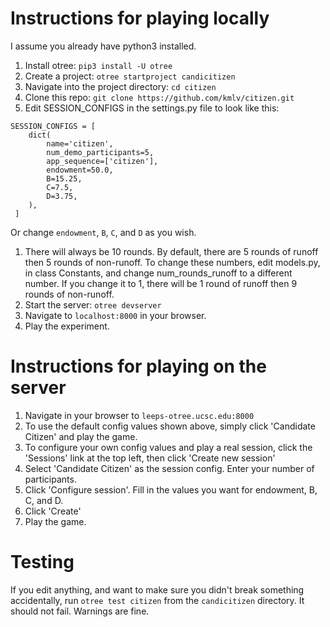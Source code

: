 # Instructions for playing locally
I assume you already have python3 installed.
1. Install otree: `pip3 install -U otree`
1. Create a project: `otree startproject candicitizen`
1. Navigate into the project directory: `cd citizen`
1. Clone this repo: `git clone https://github.com/kmlv/citizen.git`
1. Edit SESSION_CONFIGS in the settings.py file to look like this:
```
SESSION_CONFIGS = [
    dict(
        name='citizen',
        num_demo_participants=5,
        app_sequence=['citizen'],
        endowment=50.0,
        B=15.25,
        C=7.5,
        D=3.75,
    ),
 ]
 ```
Or change `endowment`, `B`, `C`, and `D` as you wish.

1. There will always be 10 rounds. By default,
there are 5 rounds of runoff then 5 rounds of non-runoff.
To change these numbers, edit models.py, in class Constants,
and change num_rounds_runoff to a different number. If you change it
to 1, there will be 1 round of runoff then 9 rounds of non-runoff.
 1. Start the server: `otree devserver`
 1. Navigate to `localhost:8000` in your browser.
 1. Play the experiment.

# Instructions for playing on the server
1. Navigate in your browser to `leeps-otree.ucsc.edu:8000`
1. To use the default config values shown above, simply click 'Candidate Citizen'
and play the game.
1. To configure your own config values and play a real session, click the
'Sessions' link at the top left, then click 'Create new session'
1. Select 'Candidate Citizen' as the session config. Enter your number of
participants.
1. Click 'Configure session'. Fill in the values you want for endowment, B,
C, and D.
1. Click 'Create'
1. Play the game.

# Testing
If you edit anything, and want to make sure you didn't break something
accidentally, run `otree test citizen` from the `candicitizen` directory.
It should not fail. Warnings are fine.

